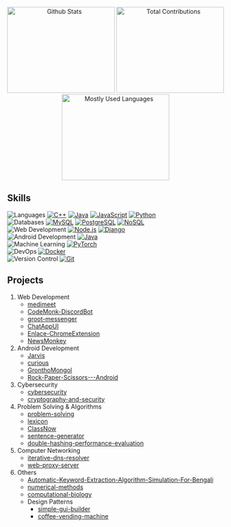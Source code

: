 <p align="center">
  <img height="200" width="250" src="https://github-readme-stats.vercel.app/api?username=smmehrab&show_icons=false&count_private=true&theme=dark&hide_border=true&bg_color=00000000&hide_rank=true&hide=contribs" alt="Github Stats">
  <img height="200" width="250" src="https://github-readme-streak-stats.herokuapp.com?user=smmehrab&card_width=200&theme=dark&hide_border=true&background=00000000&hide_current_streak=true&hide_longest_streak=true" alt="Total Contributions" />
  <img height="200" width="250" src="https://github-readme-stats.vercel.app/api/top-langs/?username=smmehrab&layout=compact&hide_border=true&theme=dark&bg_color=00000000" alt="Mostly Used Languages">
</p>


## Skills

![Languages](https://img.shields.io/badge/Languages-gray) [![C++](https://img.shields.io/badge/C%2B%2B-blue)](https://en.cppreference.com/) [![Java](https://img.shields.io/badge/Java-orange)](https://www.java.com/) [![JavaScript](https://img.shields.io/badge/JavaScript-yellow)](https://developer.mozilla.org/en-US/docs/Web/JavaScript) [![Python](https://img.shields.io/badge/Python-green)](https://www.python.org/) </br>
![Databases](https://img.shields.io/badge/Databases-gray) [![MySQL](https://img.shields.io/badge/MySQL-blueviolet)](https://www.mysql.com/) [![PostgreSQL](https://img.shields.io/badge/PostgresSQL-blueviolet)](https://www.postgresql.org/) [![NoSQL](https://img.shields.io/badge/NoSQL-green)](https://www.mongodb.com/) </br>
![Web Development](https://img.shields.io/badge/Web%20Development-gray) [![Node.js](https://img.shields.io/badge/Node.js-brightgreen)](https://nodejs.org/) [![Django](https://img.shields.io/badge/Django-blue)](https://www.djangoproject.com/) </br>
![Android Development](https://img.shields.io/badge/Android%20Development-gray) [![Java](https://img.shields.io/badge/Java-brightgreen)](https://developer.android.com/) </br>
![Machine Learning](https://img.shields.io/badge/Machine%20Learning-gray) [![PyTorch](https://img.shields.io/badge/PyTorch-red)](https://pytorch.org/) </br>
![DevOps](https://img.shields.io/badge/DevOps-gray) [![Docker](https://img.shields.io/badge/Docker-blue)](https://www.docker.com/) </br>
![Version Control](https://img.shields.io/badge/Version%20Control-gray) [![Git](https://img.shields.io/badge/Git-orange)](https://git-scm.com/) </br>

## Projects

1. Web Development
   * [medimeet](https://github.com/smmehrab/medimeet)
   * [CodeMonk-DiscordBot](https://github.com/smmehrab/CodeMonk-DiscordBot)
   * [groot-messenger](https://github.com/smmehrab/groot-messenger)
   * [ChatAppUI](https://github.com/smmehrab/ChatAppUI)
   * [Enlace-ChromeExtension](https://github.com/smmehrab/Enlace-ChromeExtension)
   * [NewsMonkey](https://github.com/smmehrab/NewsMonkey)
2. Android Development
   * [Jarvis](https://github.com/smmehrab/Jarvis)
   * [curious](https://github.com/smmehrab/curious)
   * [GronthoMongol](https://github.com/smmehrab/GronthoMongol)
   * [Rock-Paper-Scissors---Android](https://github.com/smmehrab/Rock-Paper-Scissors---Android)
3. Cybersecurity
   * [cybersecurity](https://github.com/smmehrab/cybersecurity)
   * [cryptography-and-security](https://github.com/smmehrab/cryptography-and-security)
4. Problem Solving & Algorithms
   * [problem-solving](https://github.com/smmehrab/problem-solving)
   * [lexicon](https://github.com/smmehrab/lexicon)
   * [ClassNow](https://github.com/smmehrab/ClassNow)
   * [sentence-generator](https://github.com/smmehrab/sentence-generator)
   * [double-hashing-performance-evaluation](https://github.com/smmehrab/double-hashing-performance-evaluation)
5. Computer Networking
   * [iterative-dns-resolver](https://github.com/smmehrab/iterative-dns-resolver)
   * [web-proxy-server](https://github.com/smmehrab/web-proxy-server)
6. Others
   * [Automatic-Keyword-Extraction-Algorithm-Simulation-For-Bengali](https://github.com/smmehrab/Automatic-Keyword-Extraction-Algorithm-Simulation-For-Bengali)
   * [numerical-methods](https://github.com/smmehrab/numerical-methods)
   * [computational-biology](https://github.com/smmehrab/computational-biology)
   * Design Patterns
     * [simple-gui-builder](https://github.com/smmehrab/simple-gui-builder)
     * [coffee-vending-machine](https://github.com/smmehrab/coffee-vending-machine)
